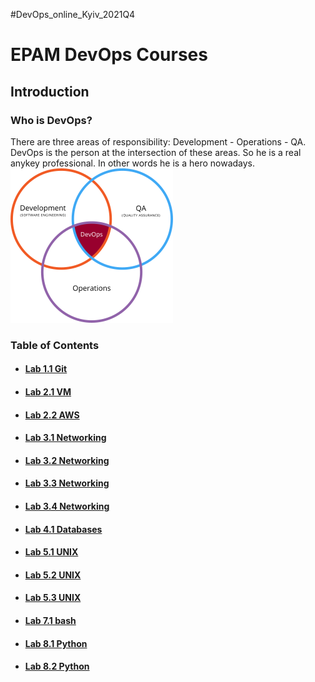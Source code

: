 #DevOps_online_Kyiv_2021Q4
<h1>EPAM DevOps Courses</h1>
<h2>Introduction</h2>
<h3>Who is DevOps?</h3>
There are three areas of responsibility: Development - Operations - QA.
DevOps is the person at the intersection of these areas.
So he is a real anykey professional. In other words he is a hero nowadays.
<img src=devops.png>
<h3>Table of Contents</h3>
<ul>
<li><h4><a href=m1/task1.1/readme.md>Lab 1.1 Git</a></h4>
<li><h4><a href=m2/task2.1/readme.md>Lab 2.1 VM</a></h4>
<li><h4><a href=m2/task2.2/readme.md>Lab 2.2 AWS</a></h4>
<li><h4><a href=m3/task3.1/readme.md>Lab 3.1 Networking</a></h4>
<li><h4><a href=m3/task3.2/readme.md>Lab 3.2 Networking</a></h4>
<li><h4><a href=m3/task3.3/readme.md>Lab 3.3 Networking</a></h4>
<li><h4><a href=m3/task3.4/readme.md>Lab 3.4 Networking</a></h4>
<li><h4><a href=m4/task4.1/readme.md>Lab 4.1 Databases</a></h4>
<li><h4><a href=m5/task5.1/readme.md>Lab 5.1 UNIX</a></h4>
<li><h4><a href=m5/task5.2/readme.md>Lab 5.2 UNIX</a></h4>
<li><h4><a href=m5/task5.3/readme.md>Lab 5.3 UNIX</a></h4>
<li><h4><a href=m7/task7.1/readme.md>Lab 7.1 bash</a></h4>
<li><h4><a href=m8/task8.1/readme.md>Lab 8.1 Python</a></h4>
<li><h4><a href=m8/task8.2/readme.md>Lab 8.2 Python</a></h4>
</ul>
